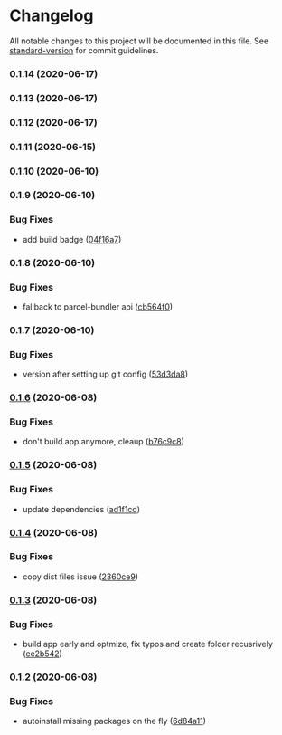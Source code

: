 # Changelog

All notable changes to this project will be documented in this file. See [standard-version](https://github.com/conventional-changelog/standard-version) for commit guidelines.

### 0.1.14 (2020-06-17)

### 0.1.13 (2020-06-17)

### 0.1.12 (2020-06-17)

### 0.1.11 (2020-06-15)

### 0.1.10 (2020-06-10)

### 0.1.9 (2020-06-10)


### Bug Fixes

* add build badge ([04f16a7](https://github.com/RaviDasari/see-image-diff/commit/04f16a7ed24c04a88c840bb0b3f53213284677b9))

### 0.1.8 (2020-06-10)


### Bug Fixes

* fallback to parcel-bundler api ([cb564f0](https://github.com/RaviDasari/see-image-diff/commit/cb564f08d433e1f574ae90167c3d0a9db1114b48))

### 0.1.7 (2020-06-10)


### Bug Fixes

* version after setting up git config ([53d3da8](https://github.com/RaviDasari/see-image-diff/commit/53d3da821cd7f7675742cdc91579b599d00a4ec1))

### [0.1.6](https://github.com/RaviDasari/see-image-diff/compare/v0.1.5...v0.1.6) (2020-06-08)


### Bug Fixes

* don't build app anymore, cleaup ([b76c9c8](https://github.com/RaviDasari/see-image-diff/commit/b76c9c84fd19009ddaffcd516821448ac46bbf65))

### [0.1.5](https://github.com/RaviDasari/see-image-diff/compare/v0.1.4...v0.1.5) (2020-06-08)


### Bug Fixes

* update dependencies ([ad1f1cd](https://github.com/RaviDasari/see-image-diff/commit/ad1f1cda2dfde8c7fddc0812e0e070dcdb9eeaab))

### [0.1.4](https://github.com/RaviDasari/see-image-diff/compare/v0.1.3...v0.1.4) (2020-06-08)


### Bug Fixes

* copy dist files issue ([2360ce9](https://github.com/RaviDasari/see-image-diff/commit/2360ce9cccaa6d361316d575895c81940f7e8f16))

### [0.1.3](https://github.com/RaviDasari/see-image-diff/compare/v0.1.2...v0.1.3) (2020-06-08)


### Bug Fixes

* build app early and optmize, fix typos and create folder recusrively ([ee2b542](https://github.com/RaviDasari/see-image-diff/commit/ee2b542060ee4789d1af4eb8ecbd67424b517a92))

### 0.1.2 (2020-06-08)


### Bug Fixes

* autoinstall missing packages on the fly ([6d84a11](https://github.com/RaviDasari/see-image-diff/commit/6d84a1170b61c0270bb4ed85d356ba3ae5383143))
